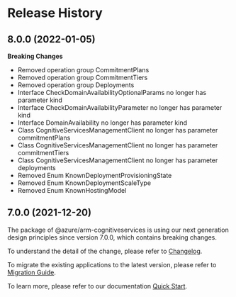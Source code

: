 # Release History
    
## 8.0.0 (2022-01-05)
    
**Breaking Changes**

  - Removed operation group CommitmentPlans
  - Removed operation group CommitmentTiers
  - Removed operation group Deployments
  - Interface CheckDomainAvailabilityOptionalParams no longer has parameter kind
  - Interface CheckDomainAvailabilityParameter no longer has parameter kind
  - Interface DomainAvailability no longer has parameter kind
  - Class CognitiveServicesManagementClient no longer has parameter commitmentPlans
  - Class CognitiveServicesManagementClient no longer has parameter commitmentTiers
  - Class CognitiveServicesManagementClient no longer has parameter deployments
  - Removed Enum KnownDeploymentProvisioningState
  - Removed Enum KnownDeploymentScaleType
  - Removed Enum KnownHostingModel
    
    
## 7.0.0 (2021-12-20)

The package of @azure/arm-cognitiveservices is using our next generation design principles since version 7.0.0, which contains breaking changes.

To understand the detail of the change, please refer to [Changelog](https://aka.ms/js-track2-changelog).

To migrate the existing applications to the latest version, please refer to [Migration Guide](https://aka.ms/js-track2-migration-guide).

To learn more, please refer to our documentation [Quick Start](https://aka.ms/js-track2-quickstart).
